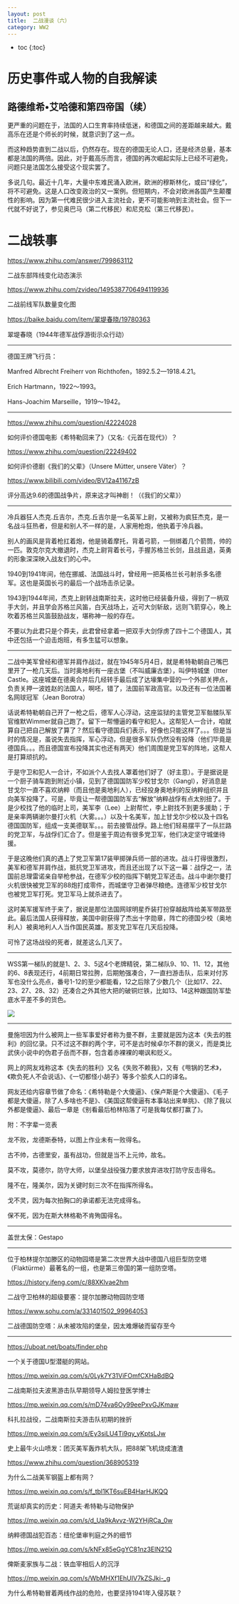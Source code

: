 ```yaml
---
layout: post
title:  二战漫谈（六）
category: WW2 
---
```


* toc
{:toc}

# 历史事件或人物的自我解读

## 路德维希•艾哈德和第四帝国（续）

更严重的问题在于，法国的人口生育率持续低迷，和德国之间的差距越来越大。戴高乐在还是个师长的时候，就意识到了这一点。

而这种趋势直到二战以后，仍然存在。现在的德国无论人口，还是经济总量，基本都是法国的两倍。因此，对于戴高乐而言，德国的再次崛起实际上已经不可避免，问题只是法国怎么接受这个现实罢了。

多说几句。最近十几年，大量中东难民涌入欧洲，欧洲的穆斯林化，或曰“绿化”，将不可避免。这是人口改变政治的又一案例。但短期内，不会对欧洲各国产生颠覆性的影响。因为第一代难民很少进入主流社会，更不可能影响到主流社会。但下一代就不好说了，参见奥巴马（第二代移民）和尼克松（第三代移民）。

# 二战轶事

https://www.zhihu.com/answer/799863112

二战东部阵线变化动态演示

https://www.zhihu.com/zvideo/1495387706494119936

二战前线军队数量变化图

https://baike.baidu.com/item/翠堤春晓/19780363

翠堤春晓（1944年德军战俘游街示众行动）

---

德国王牌飞行员：

Manfred Albrecht Freiherr von Richthofen，1892.5.2—1918.4.21。

Erich Hartmann，1922～1993。

Hans-Joachim Marseille，1919～1942。

---

https://www.zhihu.com/question/42224028

如何评价德国电影《希特勒回来了》（又名:《元首在现代》）？

https://www.zhihu.com/question/22249402

如何评价德剧《我们的父辈》（Unsere Mütter, unsere Väter）？

https://www.bilibili.com/video/BV12a41167zB

评分高达9.6的德国战争片，原来这才叫神剧！（《我们的父辈》）

---

冷兵器狂人杰克.丘吉尔，杰克.丘吉尔是一名英军上尉，又被称为疯狂杰克，是一名战斗狂热者，但是和别人不一样的是，人家用枪炮，他执着于冷兵器。

别人的画风是背着枪扛着炮，他是骑着摩托，背着弓箭，一侧绑着几个箭筒，帅的一匹。敦克尔克大撤退时，杰克上尉背着长弓，手握苏格兰长剑，且战且退，英勇的形象深深映入战友们的心中。

1940到1941年间，他在挪威、法国战斗时，曾经用一把英格兰长弓射杀多名德军。这也是英国长弓的最后一个战场击杀记录。

1943到1944年间，杰克上尉转战南斯拉夫，这时他已经装备升级，得到了一柄双手大剑，并且学会苏格兰风笛，白天战场上，近可大剑斩敌，远则飞箭穿心，晚上吹着苏格兰风笛鼓励战友，堪称神一般的存在。

不要以为此君只是个莽夫，此君曾经拿着一把双手大剑俘虏了四十二个德国人，其中还包括一个迫击炮班，有多生猛可以想象。

---

二战中美军曾经和德军并肩作战过，就在1945年5月4日，就是希特勒朝自己嘴巴里开了一枪几天后。当时奥地利有一座古堡（不叫威廉古堡），叫伊特城堡（Itter Castle。这座城堡在德奥合并后几经转手最后成了达壕集中营的一个外部关押点，负责关押一波姓赵的法国人，啊呸，错了，法国前军政高官。以及还有一位法国著名网球冠军（Jean Borotra）

话说希特勒朝自己开了一枪之后，德军人心浮动，这座监狱的主管党卫军骷髅队军官维默Wimmer就自己跑了。留下一帮懵逼的看守和犯人。这帮犯人一合计，咱就算自己把自己解放了算了？然后看守德国兵们表示，好像也只能这样了。。。但是当时的情况是，虽说失去指挥，军心浮动，但是很多军队仍然没有投降（他们毕竟是德国兵。。。而且德国宣布投降其实也还有两天）他们周围是党卫军的阵地，这帮人是打算顽抗的。

于是守卫和犯人一合计，不如派个人去找人罩着他们好了（好主意）。于是据说是一个厨子骑车跑到附近小镇，见到了德国国防军少校甘戈尔（Gangl），好消息是甘戈尔一直不喜欢纳粹（而且他是奥地利人），已经投身奥地利的反纳粹组织并且向美军投降了。可是，毕竟让一帮德国国防军去“解放”纳粹战俘有点太别扭了。于是少校找了他的临时上司，美军李（Lee）上尉帮忙，李上尉找不到更多援助；于是亲率两辆谢尔曼打火机（大雾。。。）以及十名美军，加上甘戈尔少校以及十四名德国国防军，组成一支美德联军。。。前去接管战俘。路上他们轻易摆平了一队拦路的党卫军，与战俘们汇合了。但是鉴于周边有很多党卫军，他们决定坚守城堡待援。

于是这晚他们真的遇上了党卫军第17装甲掷弹兵师一部的进攻。战斗打得很激烈，美军和德军并肩作战，抵抗党卫军进攻，而且还出现了以下这一幕：战俘之一，法国前总理雷诺亲自举枪参战，在德军少校的指挥下朝党卫军还击。战斗中谢尔曼打火机很快被党卫军的88炮打成零件，而城堡守卫者弹尽粮绝。连德军少校甘戈尔也被党卫军打死。党卫军马上就杀进去了。

这时美军援军终于来了，据说是那位法国网球明星乔装打扮穿越敌阵给美军带路至此。最后法国人获得释放，美国中尉获得了杰出十字勋章，阵亡的德国少校（奥地利人）被奥地利人人当作国民英雄。那支党卫军在几天后投降。

可怜了这场战役的死者，就差这么几天了。

---

WSS第一梯队的就是1、2、3、5这4个老牌精锐，第二梯队9、10、11、12，其他的6、8表现还行，4前期日常拉胯，后期勉强凑合，7一直扫游击队，后来对付苏军也没什么亮点，番号1-12的至少都能看，12之后除了少数几个（比如17、22、23、27、28、32）还凑合之外其他大把的破铜烂铁，比如13、14这种跟国防军垫底水平差不多的货色。

![](/images/img2/blitzkrieg_vs_deep_battle.png)

---

曼施坦因为什么被网上一些军事爱好者称为曼不群，主要就是因为这本《失去的胜利》的回忆录。只不过这不群的两个字，可不是古时候卓尔不群的褒义，而是类比武侠小说中的伪君子岳而不群，包含着赤裸裸的嘲讽和贬义。

网上的网友戏称这本《失去的胜利》又名《失败不赖我》，又有《甩锅的艺术》，《欺负死人不会说话》、《一切都怪小胡子》等多个脍炙人口的译名。

网友还给内容章节做了命名：《希特勒是个大傻逼》、《保卢斯是个大傻逼》、《毛子都是大傻逼，除了人多啥也不是》、《美国这帮傻逼有本事站出来单挑》、《除了我以外都是傻逼》、最后一章是《别看最后柏林陷落了可是我每仗都打赢了》。

附：不字辈一览表

龙不败，龙德斯泰特，以图上作业未有一败得名。

古不帅，古德里安，虽有战功，但就是当不上元帅，故名。

莫不攻，莫德尔，防守大师，以堡垒战役强力要求放弃进攻打防守反击得名。

隆不在，隆美尔，因为关键时刻三次不在指挥所得名。

戈不灵，因为每次拍胸口的承诺都无法完成得名。

保不死，因为在斯大林格勒不肯殉国得名。

---

盖世太保：Gestapo

---

位于柏林提尔加滕区的动物园塔是第二次世界大战中德国八组巨型防空塔（Flaktürme）最著名的一组，也是第三帝国的第一组防空塔。

https://history.ifeng.com/c/88XKlvae2hm

二战守卫柏林的超级要塞：提尔加滕动物园防空塔

https://www.sohu.com/a/331401502_99964053

二战德国防空塔：从未被攻陷的堡垒，因太难爆破而留存至今

---

https://uboat.net/boats/finder.php

一个关于德国U型潜艇的网站。

https://mp.weixin.qq.com/s/0Lyk7Y31ViFOmfCXHaBdBQ

二战南斯拉夫波黑游击队早期领导人姆拉登医学博士

https://mp.weixin.qq.com/s/mD74va6Oy99eePxvGJKmaw

科扎拉战役，二战南斯拉夫游击队初期的挫折

https://mp.weixin.qq.com/s/Ey3siLU4Ti9qy_yKptsLJw

史上最牛火山喷发：团灭美军轰炸机大队，把88架飞机烧成渣渣

https://www.zhihu.com/question/368905319

为什么二战美军钢盔上都有网？

https://mp.weixin.qq.com/s/f_tbl1KT6suEB4HarHJKQQ

荒诞却真实的历史：阿道夫·希特勒与动物保护

https://mp.weixin.qq.com/s/d_Ua9kAvvz-W2YHjRCa_0w

纳粹德国战犯百态：纽伦堡审判庭之外的细节

https://mp.weixin.qq.com/s/kNFx85eGgYC81nz3ElN21Q

俾斯麦家族与二战：铁血宰相后人的沉浮

https://mp.weixin.qq.com/s/WbMHXf1EhUIV7kZSJki-_g

为什么希特勒冒着两线作战的危险，也要坚持1941年入侵苏联？
